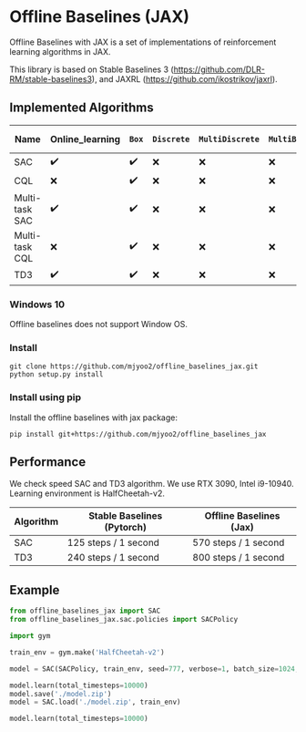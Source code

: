 # Offline Baselines (JAX)

Offline Baselines with JAX is a set of implementations of reinforcement learning algorithms in JAX.

This library is based on Stable Baselines 3 (https://github.com/DLR-RM/stable-baselines3), and JAXRL (https://github.com/ikostrikov/jaxrl).

## Implemented Algorithms

| **Name**       | **Online_learning** | `Box`          | `Discrete`     | `MultiDiscrete` | `MultiBinary`  | **Multi Processing**              |
|----------------|---------------------| ------------------ | ------------------ | ------------------- | ------------------ | --------------------------------- |
| SAC            | :heavy_check_mark:  | :heavy_check_mark: | :x:                | :x:                 | :x:                | :heavy_check_mark: |
| CQL            | :x:                 | :heavy_check_mark: | :x:                | :x:                 | :x:                | :heavy_check_mark: |
| Multi-task SAC | :heavy_check_mark:  | :heavy_check_mark: | :x:                | :x:                 | :x:                | :heavy_check_mark: |
| Multi-task CQL | :x:                 | :heavy_check_mark: | :x:                | :x:                 | :x:                | :heavy_check_mark: |
| TD3            | :heavy_check_mark:  | :heavy_check_mark: | :x:                | :x:                 | :x:                | :heavy_check_mark: |

### Windows 10

Offline baselines does not support Window OS.

### Install

```
git clone https://github.com/mjyoo2/offline_baselines_jax.git
python setup.py install
```

### Install using pip 
Install the offline baselines with jax package:
```
pip install git+https://github.com/mjyoo2/offline_baselines_jax
```

## Performance
We check speed SAC and TD3 algorithm. We use RTX 3090, Intel i9-10940. Learning environment is HalfCheetah-v2. 

| **Algorithm** | **Stable Baselines (Pytorch)** | **Offline Baselines (Jax)** |
|---------------|--------------------------------|-----------------------------|
| SAC           | 125 steps / 1 second           | 570 steps / 1 second        |
| TD3           | 240 steps / 1 second           | 800 steps / 1 second        |

## Example
```python
from offline_baselines_jax import SAC
from offline_baselines_jax.sac.policies import SACPolicy

import gym

train_env = gym.make('HalfCheetah-v2')

model = SAC(SACPolicy, train_env, seed=777, verbose=1, batch_size=1024, buffer_size=50000, train_freq=1)

model.learn(total_timesteps=10000)
model.save('./model.zip')
model = SAC.load('./model.zip', train_env)

model.learn(total_timesteps=10000)

```